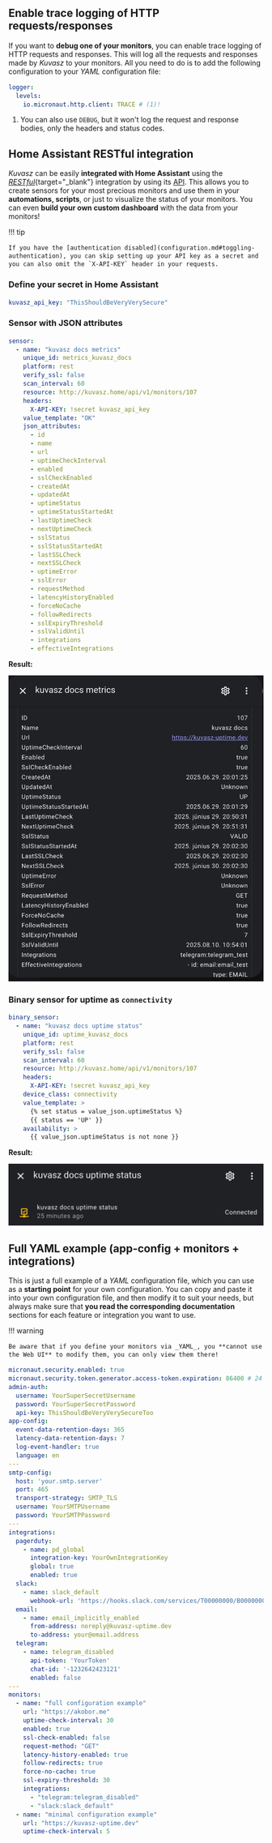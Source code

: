 ## Enable trace logging of HTTP requests/responses

If you want to **debug one of your monitors**, you can enable trace logging of HTTP requests and responses. This will log all the requests and responses made by _Kuvasz_ to  your monitors. All you need to do is to add the following configuration to your _YAML_ configuration file:

```yaml
logger:
  levels:
    io.micronaut.http.client: TRACE # (1)!
```

1. You can also use `DEBUG`, but it won't log the request and response bodies, only the headers and status codes.

## Home Assistant RESTful integration

_Kuvasz_ can be easily **integrated with Home Assistant** using the [_RESTful_](https://www.home-assistant.io/integrations/rest/){target="_blank"} integration by using its [API](../features/api.md). This allows you to create sensors for your most precious monitors and use them in your **automations, scripts**, or just to visualize the status of your monitors. You can even **build your own custom dashboard** with the data from your monitors!

!!! tip

    If you have the [authentication disabled](configuration.md#toggling-authentication), you can skip setting up your API key as a secret and you can also omit the `X-API-KEY` header in your requests.

### Define your secret in Home Assistant

```yaml title="secrets.yaml"
kuvasz_api_key: "ThisShouldBeVeryVerySecure"
```

### Sensor with JSON attributes

```yaml title="configuration.yaml"
sensor:
  - name: "kuvasz docs metrics"
    unique_id: metrics_kuvasz_docs
    platform: rest
    verify_ssl: false
    scan_interval: 60
    resource: http://kuvasz.home/api/v1/monitors/107
    headers:
      X-API-KEY: !secret kuvasz_api_key
    value_template: "OK"
    json_attributes:
      - id
      - name
      - url
      - uptimeCheckInterval
      - enabled
      - sslCheckEnabled
      - createdAt
      - updatedAt
      - uptimeStatus
      - uptimeStatusStartedAt
      - lastUptimeCheck
      - nextUptimeCheck
      - sslStatus
      - sslStatusStartedAt
      - lastSSLCheck
      - nextSSLCheck
      - uptimeError
      - sslError
      - requestMethod
      - latencyHistoryEnabled
      - forceNoCache
      - followRedirects
      - sslExpiryThreshold
      - sslValidUntil
      - integrations
      - effectiveIntegrations
```

**Result:**

![HA JSON attributes](../images/examples/ha_json_attributes.webp)

### Binary sensor for uptime as `connectivity`

```yaml
binary_sensor:
  - name: "kuvasz docs uptime status"
    unique_id: uptime_kuvasz_docs
    platform: rest
    verify_ssl: false
    scan_interval: 60
    resource: http://kuvasz.home/api/v1/monitors/107
    headers:
      X-API-KEY: !secret kuvasz_api_key
    device_class: connectivity
    value_template: >
      {% set status = value_json.uptimeStatus %}
      {{ status == 'UP' }}
    availability: >
      {{ value_json.uptimeStatus is not none }}
```

**Result:**

![HA connectivity](../images/examples/ha_connectivity.webp)

## Full YAML example (app-config + monitors + integrations)

This is just a full example of a _YAML_ configuration file, which you can use as a **starting point** for your own configuration. You can copy and paste it into your own configuration file, and then modify it to suit your needs, but always make sure that **you read the corresponding documentation** sections for each feature or integration you want to use.

!!! warning

    Be aware that if you define your monitors via _YAML_, you **cannot use the Web UI** to modify them, you can only view them there!

```yaml
micronaut.security.enabled: true
micronaut.security.token.generator.access-token.expiration: 86400 # 24 hours
admin-auth:
  username: YourSuperSecretUsername
  password: YourSuperSecretPassword
  api-key: ThisShouldBeVeryVerySecureToo
app-config:
  event-data-retention-days: 365
  latency-data-retention-days: 7
  log-event-handler: true
  language: en
---
smtp-config:
  host: 'your.smtp.server'
  port: 465
  transport-strategy: SMTP_TLS
  username: YourSMTPUsername
  password: YourSMTPPassword
---
integrations:
  pagerduty:
    - name: pd_global
      integration-key: YourOwnIntegrationKey
      global: true
      enabled: true
  slack:
    - name: slack_default
      webhook-url: 'https://hooks.slack.com/services/T00000000/B00000000/XXXXXXXXXXXXXXXX'
  email:
    - name: email_implicitly_enabled
      from-address: noreply@kuvasz-uptime.dev
      to-address: your@email.address
  telegram:
    - name: telegram_disabled
      api-token: 'YourToken'
      chat-id: '-1232642423121'
      enabled: false
---
monitors:
  - name: "full configuration example"
    url: "https://akobor.me"
    uptime-check-interval: 30
    enabled: true
    ssl-check-enabled: false
    request-method: "GET"
    latency-history-enabled: true
    follow-redirects: true
    force-no-cache: true
    ssl-expiry-threshold: 30
    integrations:
      - "telegram:telegram_disabled"
      - "slack:slack_default"
  - name: "minimal configuration example"
    url: "https://kuvasz-uptime.dev"
    uptime-check-interval: 5
```

